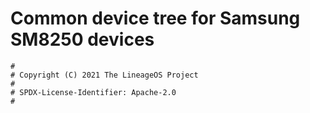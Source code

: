 # Common device tree for Samsung SM8250 devices

```
#
# Copyright (C) 2021 The LineageOS Project
#
# SPDX-License-Identifier: Apache-2.0
#
```
